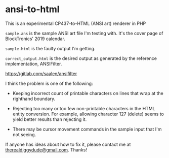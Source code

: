 # ansi-to-html
This is an experimental CP437-to-HTML (ANSI art) renderer in PHP

`sample.ans` is the sample ANSI art file I'm testing with. It's the cover page of BlockTronics' 2019 calendar.

`sample.html` is the faulty output I'm getting.

`correct_output.html` is the desired output as generated by the reference implementation, ANSIFilter.

https://gitlab.com/saalen/ansifilter

I think the problem is one of the following:

* Keeping incorrect count of printable characters on lines that wrap at the righthand boundary.

* Rejecting too many or too few non-printable characters in the HTML entity conversion. For example, allowing character 127 (delete) seems to yield better results than rejecting it.

* There may be cursor movement commands in the sample input that I'm not seeing.

If anyone has ideas about how to fix it, please contact me at therealdiggydude@gmail.com. Thanks!
